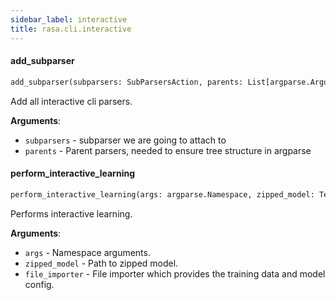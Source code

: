 ```yaml
---
sidebar_label: interactive
title: rasa.cli.interactive
---
```


#### add\_subparser

```python
add_subparser(subparsers: SubParsersAction, parents: List[argparse.ArgumentParser]) -> None
```

Add all interactive cli parsers.

**Arguments**:

- `subparsers` - subparser we are going to attach to
- `parents` - Parent parsers, needed to ensure tree structure in argparse

#### perform\_interactive\_learning

```python
perform_interactive_learning(args: argparse.Namespace, zipped_model: Text, file_importer: TrainingDataImporter) -> None
```

Performs interactive learning.

**Arguments**:

- `args` - Namespace arguments.
- `zipped_model` - Path to zipped model.
- `file_importer` - File importer which provides the training data and model config.


